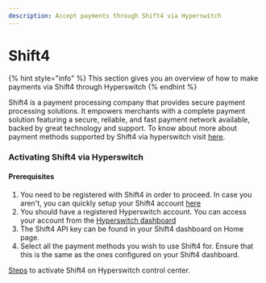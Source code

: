 ```yaml
---
description: Accept payments through Shift4 via Hyperswitch
---
```


# Shift4

{% hint style="info" %}
This section gives you an overview of how to make payments via Shift4 through Hyperswitch
{% endhint %}

Shift4 is a payment processing company that provides secure payment processing solutions. It empowers merchants with a complete payment solution featuring a secure, reliable, and fast payment network available, backed by great technology and support. To know about more about payment methods supported by Shift4 via hyperswitch visit [here](https://payswitcher.com/pm-list).

### Activating Shift4 via Hyperswitch

#### Prerequisites

1. You need to be registered with Shift4 in order to proceed. In case you aren't, you can quickly setup your Shift4 account [here](https://www.shift4.com/)
2. You should have a registered Hyperswitch account. You can access your account from the [Hyperswitch dashboard](https://app.payswitcher.com/)
3. The Shift4 API key can be found in your Shift4 dashboard on Home page.
4. Select all the payment methods you wish to use Shift4 for. Ensure that this is the same as the ones configured on your Shift4 dashboard.

&#x20;[Steps](https://docs.payswitcher.com/hyperswitch-cloud/connectors/activate-connector-on-hyperswitch) to activate Shift4 on Hyperswitch control center.
